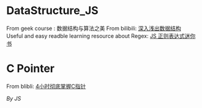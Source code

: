 # DataStructure_JS
From geek  course : 数据结构与算法之美
From bilibili: [深入浅出数据结构](https://www.bilibili.com/video/BV1Fv4y1f7T1?p=10&spm_id_from=pageDriver&vd_source=02ba9e80db761656dead335b2b187405)
<br/>
Useful and easy readble learning resource about Regex: [JS 正则表达式迷你书](https://github.com/SunJiejing/DataStructure_JS/blob/main/JavaScript%E6%AD%A3%E5%88%99%E8%A1%A8%E8%BE%BE%E5%BC%8F%E8%BF%B7%E4%BD%A0%E4%B9%A6.pdf)

# C Pointer
From blibli: [4小时彻底掌握C指针](https://www.bilibili.com/video/BV1Fv4y1f7T1/?spm_id_from=333.788.b_7265636f5f6c697374.1)

*By JS*
